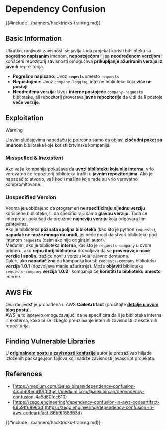 # Dependency Confusion

{{#include ../banners/hacktricks-training.md}}


## Basic Information

Ukratko, ranjivost zavisnosti se javlja kada projekat koristi biblioteku sa **pogrešno napisanim** imenom, **nepostojećom** ili sa **neodređenom verzijom** i korišćeni repozitorij zavisnosti omogućava **prikupljanje ažuriranih verzija iz javnih** repozitorija.

- **Pogrešno napisano**: Uvoz **`reqests`** umesto `requests`
- **Nepostojeće**: Uvoz `company-logging`, interne biblioteke koja **više ne postoji**
- **Neodređena verzija**: Uvoz **interne** **postojeće** `company-requests` biblioteke, ali repozitorij proverava **javne repozitorije** da vidi da li postoje **veće verzije**.

## Exploitation

> [!WARNING]
> U svim slučajevima napadaču je potrebno samo da objavi **zloćudni paket sa imenom** biblioteka koje koristi žrtvinska kompanija.

### Misspelled & Inexistent

Ako vaša kompanija pokušava da **uvozi biblioteku koja nije interna**, vrlo verovatno će repozitorij biblioteka tražiti u **javnim repozitorijima**. Ako je napadač to stvorio, vaš kod i mašine koje rade su vrlo verovatno kompromitovane.

### Unspecified Version

Veoma je uobičajeno da programeri **ne specificiraju nijednu verziju** korišćene biblioteke, ili da specificiraju samo **glavnu verziju**. Tada će interpreter pokušati da preuzme **najnoviju verziju** koja odgovara tim zahtevima.\
Ako je biblioteka **poznata spoljna biblioteka** (kao što je python `requests`), **napadač ne može mnogo da uradi**, jer neće moći da stvori biblioteku pod imenom `requests` (osim ako nije originalni autor).\
Međutim, ako je biblioteka **interna**, kao što je `requests-company` u ovom primeru, ako **repozitorij biblioteka** dozvoljava da se **proveravaju nove verzije i spolja**, tražiće noviju verziju koja je javno dostupna.\
Dakle, ako **napadač zna** da kompanija koristi `requests-company` biblioteku **verzija 1.0.1** (dozvoljava manje ažuriranja). Može **objaviti** biblioteku `requests-company` **verzija 1.0.2** i kompanija će **koristiti tu biblioteku umesto** interne.

## AWS Fix

Ova ranjivost je pronađena u AWS **CodeArtifact** (pročitajte [**detalje u ovom blog postu**](https://zego.engineering/dependency-confusion-in-aws-codeartifact-86b9ff68963d)).\
AWS je to ispravio omogućavajući da se specificira da li je biblioteka interna ili eksterna, kako bi se izbeglo preuzimanje internih zavisnosti iz eksternih repozitorija.

## Finding Vulnerable Libraries

U [**originalnom postu o zavisnosti konfuzije**](https://medium.com/@alex.birsan/dependency-confusion-4a5d60fec610) autor je pretraživao hiljade izloženih package.json fajlova koji sadrže zavisnosti javascript projekata.

## References

- [https://medium.com/@alex.birsan/dependency-confusion-4a5d60fec610](https://medium.com/@alex.birsan/dependency-confusion-4a5d60fec610)
- [https://zego.engineering/dependency-confusion-in-aws-codeartifact-86b9ff68963d](https://zego.engineering/dependency-confusion-in-aws-codeartifact-86b9ff68963d)


{{#include ../banners/hacktricks-training.md}}

